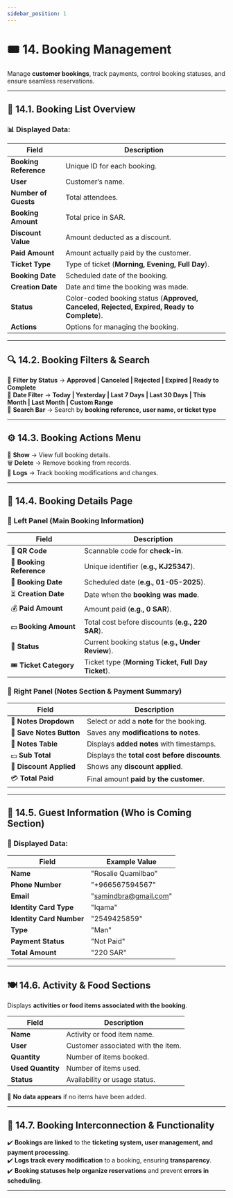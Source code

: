 ```yaml
---
sidebar_position: 1
---
```


# 🎟️ 14. Booking Management

Manage **customer bookings**, track payments, control booking statuses, and ensure seamless reservations.

---

## 📌 14.1. Booking List Overview

### 📊 Displayed Data:

| Field                 | Description                                                                                |
| --------------------- | ------------------------------------------------------------------------------------------ |
| **Booking Reference** | Unique ID for each booking.                                                                |
| **User**              | Customer’s name.                                                                           |
| **Number of Guests**  | Total attendees.                                                                           |
| **Booking Amount**    | Total price in SAR.                                                                        |
| **Discount Value**    | Amount deducted as a discount.                                                             |
| **Paid Amount**       | Amount actually paid by the customer.                                                      |
| **Ticket Type**       | Type of ticket (**Morning, Evening, Full Day**).                                           |
| **Booking Date**      | Scheduled date of the booking.                                                             |
| **Creation Date**     | Date and time the booking was made.                                                        |
| **Status**            | Color-coded booking status (**Approved, Canceled, Rejected, Expired, Ready to Complete**). |
| **Actions**           | Options for managing the booking.                                                          |

---

## 🔍 14.2. Booking Filters & Search

🔹 **Filter by Status** → **Approved | Canceled | Rejected | Expired | Ready to Complete**  
📅 **Date Filter** → **Today | Yesterday | Last 7 Days | Last 30 Days | This Month | Last Month | Custom Range**  
🔎 **Search Bar** → Search by **booking reference, user name, or ticket type**

---

## ⚙️ 14.3. Booking Actions Menu

📝 **Show** → View full booking details.  
🗑️ **Delete** → Remove booking from records.  
📜 **Logs** → Track booking modifications and changes.

---

## 📝 14.4. Booking Details Page

### 📌 **Left Panel (Main Booking Information)**

| Field                    | Description                                        |
| ------------------------ | -------------------------------------------------- |
| 📌 **QR Code**           | Scannable code for **check-in**.                   |
| 🔢 **Booking Reference** | Unique identifier (**e.g., KJ25347**).             |
| 📅 **Booking Date**      | Scheduled date (**e.g., 01-05-2025**).             |
| ⏳ **Creation Date**     | Date when the **booking was made**.                |
| 💰 **Paid Amount**       | Amount paid (**e.g., 0 SAR**).                     |
| 💵 **Booking Amount**    | Total cost before discounts (**e.g., 220 SAR**).   |
| 🔄 **Status**            | Current booking status (**e.g., Under Review**).   |
| 🎟️ **Ticket Category**   | Ticket type (**Morning Ticket, Full Day Ticket**). |

### 📌 **Right Panel (Notes Section & Payment Summary)**

| Field                    | Description                                   |
| ------------------------ | --------------------------------------------- |
| 📝 **Notes Dropdown**    | Select or add a **note** for the booking.     |
| 💾 **Save Notes Button** | Saves any **modifications to notes**.         |
| 📜 **Notes Table**       | Displays **added notes** with timestamps.     |
| 💵 **Sub Total**         | Displays the **total cost before discounts**. |
| 🔖 **Discount Applied**  | Shows any **discount applied**.               |
| 💳 **Total Paid**        | Final amount **paid by the customer**.        |

---

## 👥 14.5. Guest Information (Who is Coming Section)

### 📌 Displayed Data:

| Field                    | Example Value         |
| ------------------------ | --------------------- |
| **Name**                 | "Rosalie Quamilbao"   |
| **Phone Number**         | "+966567594567"       |
| **Email**                | "samindbra@gmail.com" |
| **Identity Card Type**   | "Iqama"               |
| **Identity Card Number** | "2549425859"          |
| **Type**                 | "Man"                 |
| **Payment Status**       | "Not Paid"            |
| **Total Amount**         | "220 SAR"             |

---

## 🍽️ 14.6. Activity & Food Sections

Displays **activities or food items associated with the booking**.

| Field             | Description                        |
| ----------------- | ---------------------------------- |
| **Name**          | Activity or food item name.        |
| **User**          | Customer associated with the item. |
| **Quantity**      | Number of items booked.            |
| **Used Quantity** | Number of items used.              |
| **Status**        | Availability or usage status.      |

🔹 **No data appears** if no items have been added.

---

## 🔗 14.7. Booking Interconnection & Functionality

✔️ **Bookings are linked** to the **ticketing system, user management, and payment processing**.  
✔️ **Logs track every modification** to a booking, ensuring **transparency**.  
✔️ **Booking statuses help organize reservations** and prevent **errors in scheduling**.

---
